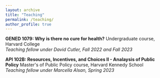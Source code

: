 ```yaml
---
layout: archive
title: "Teaching"
permalink: /teaching/
author_profile: true
---
```


**GENED 1079: Why is there no cure for health?** Undergraduate course, Harvard College  
*Teaching fellow under David Cutler, Fall 2022 and Fall 2023*

**API 102B: Resources, Incentives, and Choices II - Analaysis of Public Policy** Master's of Public Policy course, Harvard Kennedy School  
*Teaching fellow under Marcella Alsan, Spring 2023*